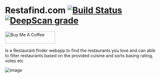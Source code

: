 # Restafind.com  [![Build Status](https://travis-ci.com/yashwanth2804/Restaurant.svg?branch=master)](https://travis-ci.com/yashwanth2804/Restaurant) [![DeepScan grade](https://deepscan.io/api/teams/7998/projects/10127/branches/136275/badge/grade.svg)](https://deepscan.io/dashboard#view=project&tid=7998&pid=10127&bid=136275)

<a href="https://www.buymeacoffee.com/nQTRvte" target="_blank">
      <img src="https://cdn.buymeacoffee.com/buttons/arial-red.png" alt="Buy Me A Coffee"  width="165" height="40"/>
</a>

   Is a Restaurant finder webapp to find the restaurants you love and can able to filter restaurants based on the provided cuisine and sorts basing rating, votes etc

![image](https://thepracticaldev.s3.amazonaws.com/i/sjj2b7nz7vipj27opfmj.JPG)


